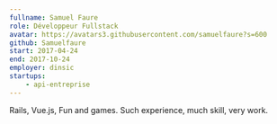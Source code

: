 ```yaml
---
fullname: Samuel Faure
role: Développeur Fullstack
avatar: https://avatars3.githubusercontent.com/samuelfaure?s=600
github: Samuelfaure
start: 2017-04-24
end: 2017-10-24
employer: dinsic
startups:
    - api-entreprise
---
```


Rails, Vue.js, Fun and games.
Such experience, much skill, very work.
